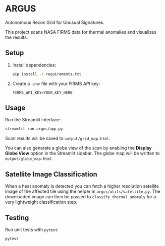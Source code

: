 # ARGUS

Autonomous Recon Grid for Unusual Signatures.

This project scans NASA FIRMS data for thermal anomalies and visualizes the results.

## Setup

1. Install dependencies:
   ```bash
   pip install -r requirements.txt
   ```
2. Create a `.env` file with your FIRMS API key:
   ```
   FIRMS_API_KEY=YOUR_KEY_HERE
   ```

## Usage

Run the Streamlit interface:

```bash
streamlit run argus/app.py
```

Scan results will be saved to `output/grid_map.html`.

You can also generate a globe view of the scan by enabling the **Display Globe View** option in the Streamlit sidebar. The globe map will be written to `output/globe_map.html`.

## Satellite Image Classification

When a heat anomaly is detected you can fetch a higher resolution
satellite image of the affected tile using the helper in
`argus/utils/satellite.py`. The downloaded image can then be passed to
`classify_thermal_anomaly` for a very lightweight classification step.

## Testing

Run unit tests with `pytest`:

```bash
pytest
```
